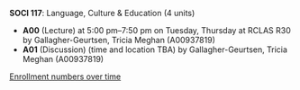 **SOCI 117**: Language, Culture & Education (4 units)

- **A00** (Lecture) at 5:00 pm–7:50 pm on Tuesday, Thursday at RCLAS R30 by Gallagher-Geurtsen, Tricia Meghan (A00937819)
- **A01** (Discussion) (time and location TBA) by Gallagher-Geurtsen, Tricia Meghan (A00937819)

[Enrollment numbers over time](./SOCI117.tsv)
